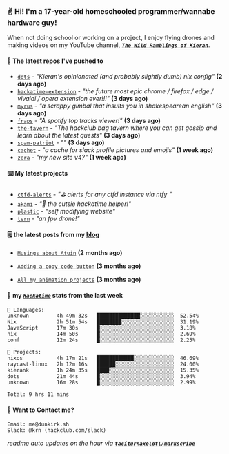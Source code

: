 ### ✌️ Hi! I'm a 17-year-old homeschooled programmer/wannabe hardware guy!

When not doing school or working on a project, I enjoy flying drones and making videos on my YouTube channel, [**_`The Wild Ramblings of Kieran`_**](https://youtube.com/@kieran.rambles).

#### 👷 The latest repos I've pushed to

- [`dots`](https://github.com/taciturnaxolotl/dots) - _"Kieran's opinionated (and probably slightly dumb) nix config"_ **(2 days ago)**
- [`hackatime-extension`](https://github.com/taciturnaxolotl/hackatime-extension) - _"the future most epic chrome / firefox / edge / vivaldi / opera extension ever!!!"_ **(3 days ago)**
- [`myrus`](https://github.com/taciturnaxolotl/myrus) - _"a scrappy gimbal that insults you in shakespearean english"_ **(3 days ago)**
- [`fraps`](https://github.com/taciturnaxolotl/fraps) - _"A spotify top tracks viewer!"_ **(3 days ago)**
- [`the-tavern`](https://github.com/taciturnaxolotl/the-tavern) - _"The hackclub bag tavern where you can get gossip and learn about the latest quests"_ **(3 days ago)**
- [`spam-patriot`](https://github.com/taciturnaxolotl/spam-patriot) - _""_ **(3 days ago)**
- [`cachet`](https://github.com/taciturnaxolotl/cachet) - _"a cache for slack profile pictures and emojis"_ **(1 week ago)**
- [`zera`](https://github.com/taciturnaxolotl/zera) - _"my new site v4?"_ **(1 week ago)**

#### ⌨️ My latest projects

- [`ctfd-alerts`](https://github.com/taciturnaxolotl/ctfd-alerts) - _"⛳ alerts for any ctfd instance via ntfy "_
- [`akami`](https://github.com/taciturnaxolotl/akami) - _"🌷 the cutsie hackatime helper!"_
- [`plastic`](https://github.com/taciturnaxolotl/plastic) - _"self modifying website"_
- [`tern`](https://github.com/taciturnaxolotl/tern) - _"an fpv drone!"_

#### 🗒️ the latest posts from my [blog](https://dunkirk.sh)

- [`Musings about Atuin`](https://dunkirk.sh/blog/atuin/) **(2 months ago)**

- [`Adding a copy code button`](https://dunkirk.sh/blog/adding-a-copy-button/) **(3 months ago)**

- [`All my animation projects`](https://dunkirk.sh/blog/my-animations/) **(3 months ago)**



#### 📡 my [_`hackatime`_](https://waka.hackclub.com) stats from the last week

```text
💾 Languages:
unknown         4h 49m 32s   ██████████████░░░░░░░░░░░  52.54%
Nix             2h 51m 54s   ████████░░░░░░░░░░░░░░░░░  31.19%
JavaScript      17m 30s      █░░░░░░░░░░░░░░░░░░░░░░░░  3.18%
nix             14m 50s      █░░░░░░░░░░░░░░░░░░░░░░░░  2.69%
conf            12m 24s      █░░░░░░░░░░░░░░░░░░░░░░░░  2.25%

💼 Projects:
nixos           4h 17m 21s   ████████████░░░░░░░░░░░░░  46.69%
raycast-linux   2h 12m 16s   ██████░░░░░░░░░░░░░░░░░░░  24.00%
kierank         1h 24m 35s   ████░░░░░░░░░░░░░░░░░░░░░  15.35%
dots            21m 44s      █░░░░░░░░░░░░░░░░░░░░░░░░  3.94%
unknown         16m 28s      █░░░░░░░░░░░░░░░░░░░░░░░░  2.99%

Total: 9 hrs 11 mins
```

#### 📮 Want to Contact me?

```text
Email: me@dunkirk.sh
Slack: @krn (hackclub.com/slack)
```

_readme auto updates on the hour via [**`taciturnaxolotl/markscribe`**](https://github.com/taciturnaxolotl/markscribe)_
